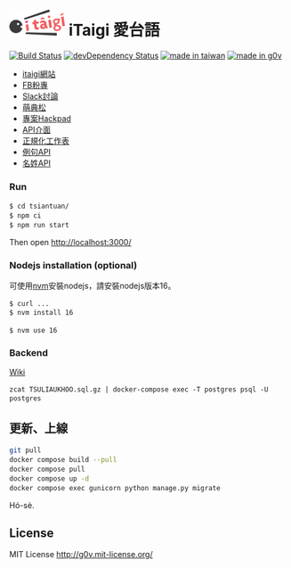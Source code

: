 <a href="https://itaigi.tw/"><img src="https://raw.githubusercontent.com/g0v/itaigi/master/design/logo.svg" width="100"></a>
iTaigi 愛台語
===========

[![Build Status](https://app.travis-ci.com/i3thuan5/itaigi.svg?token=waFyTE3XbanfxopdQkua&branch=main)](https://app.travis-ci.com/i3thuan5/itaigi)
[![devDependency Status](https://david-dm.org/g0v/itaigi/dev-status.svg)](https://david-dm.org/g0v/itaigi?type=dev)
[![made in taiwan](https://img.shields.io/badge/made%20in-taiwan-blue.svg)](https://itaigi.tw)
[![made in g0v](https://img.shields.io/badge/made%20in-g0v-B81C21.svg)](http://g0v.tw/en-US/)

* [itaigi網站](https://itaigi.tw)
* [FB粉專](https://www.facebook.com/ukauitaigi/)
* [Slack討論](https://g0v-tw.slack.com/messages/itaigi/)
* [萌典松](http://moe.kktix.cc/)
* [專案Hackpad](https://g0v.hackpad.tw/moed7ct-taigi-neologism)
* [API介面](http://docs.tai5uan5gian5gi2phing5thai5.apiary.io/#)
* [正規化工作表](https://docs.google.com/spreadsheets/d/1_sXX2CGJsfSUTg-r-RGc4ApU1fPUmuLc2DmUSy4y_Zk)
* [例句API](https://github.com/i3thuan5/itaigi-LeKu)
* [名姓API](https://github.com/i3thuan5/itaigi-MiaSenn)

### Run

```bash
$ cd tsiantuan/
$ npm ci
$ npm run start
```

Then open <http://localhost:3000/>

### Nodejs installation (optional)

可使用[nvm](https://github.com/nvm-sh/nvm)安裝nodejs，請安裝nodejs版本16。

```
$ curl ...
$ nvm install 16

$ nvm use 16
```

### Backend

[Wiki](https://github.com/g0v/itaigi/wiki)

```
zcat TSULIAUKHOO.sql.gz | docker-compose exec -T postgres psql -U postgres
```

## 更新、上線

```bash
git pull
docker compose build --pull
docker compose pull
docker compose up -d
docker compose exec gunicorn python manage.py migrate
```

Hó-sè.

## License

MIT License <http://g0v.mit-license.org/>
